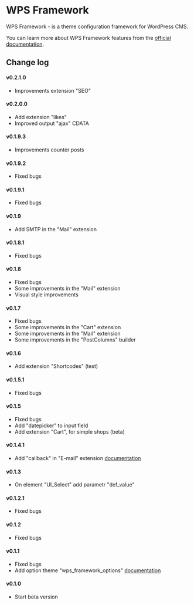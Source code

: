 WPS Framework
==================================

WPS Framework - is a theme configuration framework for WordPress CMS.

You can learn more about WPS Framework features from the [official documentation](https://github.com/penguin-007/wps_framework/wiki).

## Change log ##

#### v0.2.1.0 ####
* Improvements extension "SEO"

#### v0.2.0.0 ####
* Add extension "likes"
* Improved output "ajax" CDATA

#### v0.1.9.3 ####
* Improvements counter posts

#### v0.1.9.2 ####
* Fixed bugs

#### v0.1.9.1 ####
* Fixed bugs

#### v0.1.9 ####
* Add SMTP in the "Mail" extension

#### v0.1.8.1 ####
* Fixed bugs

#### v0.1.8 ####
* Fixed bugs
* Some improvements in the "Mail" extension
* Visual style improvements

#### v0.1.7 ####
* Fixed bugs
* Some improvements in the "Cart" extension
* Some improvements in the "Mail" extension
* Some improvements in the "PostColumns" builder

#### v0.1.6 ####
* Add extension "Shortcodes" (test)

#### v0.1.5.1 ####
* Fixed bugs

#### v0.1.5 ####
* Fixed bugs
* Add "datepicker" to input field
* Add extension "Cart", for simple shops (beta)

#### v0.1.4.1 ####
* Add "callback" in "E-mail" extension [documentation](https://github.com/penguin-007/wps_framework/wiki/Module-%22E-mail%22)

#### v0.1.3 ####
* On element "UI_Select" add parametr "def_value"

#### v0.1.2.1 ####
* Fixed bugs

#### v0.1.2 ####
* Fixed bugs

#### v0.1.1 ####
* Fixed bugs
* Add option theme "wps_framework_options" [documentation](https://github.com/penguin-007/wps_framework/wiki)

#### v0.1.0 ####
* Start beta version
